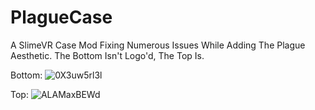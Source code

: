 # PlagueCase
A SlimeVR Case Mod Fixing Numerous Issues While Adding The Plague Aesthetic. The Bottom Isn't Logo'd, The Top Is.

Bottom:
![0X3uw5rl3l](https://user-images.githubusercontent.com/36628963/135112129-e11c57dd-e8b2-4161-a11f-acfb23d34aad.gif)

Top:
![ALAMaxBEWd](https://user-images.githubusercontent.com/36628963/135112199-89eb74d3-ead9-40a8-8dfb-0780f2878579.gif)
